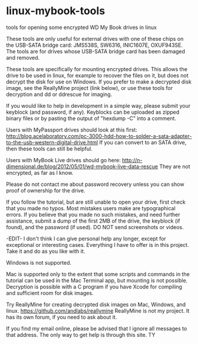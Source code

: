 # linux-mybook-tools
tools for opening some encrypted WD My Book drives in linux

These tools are only useful for external drives with one of these chips on the USB-SATA bridge card:
    JMS538S,
    SW6316,
    INIC1607E,
    OXUF943SE.
The tools are for drives whose USB-SATA bridge card has been damaged and removed.

These tools are specifically for mounting encrypted drives. This allows the drive to be used in linux, for example
to recover the files on it, but does not decrypt the disk for use on Windows. If you prefer to make a decrypted disk
image, see the ReallyMine project (link below), or use these tools for decryption and dd or ddrescue for imaging.

If you would like to help in development in a simple way, please submit your keyblock (and password, if any).
Keyblocks can be uploaded as zipped binary files or by pasting the output of &quot;hexdump -C&quot; into a comment.

Users with MyPassport drives should look at this first:
http://blog.acelaboratory.com/pc-3000-hdd-how-to-solder-a-sata-adapter-to-the-usb-western-digital-drive.html
If you can convert to an SATA drive, then these tools can still be helpful.

Users with MyBook Live drives should go here:
http://n-dimensional.de/blog/2012/05/01/wd-mybook-live-data-rescue
They are not encrypted, as far as I know.

Please do not contact me about password recovery unless you can show proof of ownership for the drive.

If you follow the tutorial, but are still unable to open your drive, first check that you made no typos. Most mistakes
users make are typographical errors. If you believe that you made no such mistakes, and need further assistance, submit
a dump of the first 2MB of the drive, the keyblock (if found), and the password (if used). DO NOT send screenshots or videos.

-EDIT- I don't think I can give personal help any longer, except for exceptional or interesting cases. Everything I
have to offer is in this project. Take it and do as you like with it.

Windows is not supported.

Mac is supported only to the extent that some scripts and commands in the tutorial can be used in the Mac Terminal app,
but mounting is not possible. Decryption is possible with a C program if you have Xcode for compiling and sufficient
room for disk images.

Try ReallyMine for creating decrypted disk images on Mac, Windows, and linux. https://github.com/andlabs/reallymine
ReallyMine is not my project. It has its own forum, if you need to ask about it.

If you find my email online, please be advised that I ignore all messages to that address. The only way to get
help is through this site. TY
